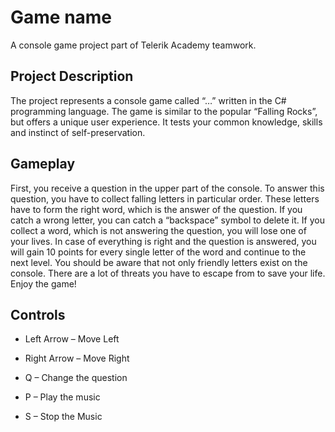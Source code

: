 # Game name
A console game project part of Telerik Academy teamwork.
## Project Description

The project represents a console game called “…” written in the C# programming language. The game is similar to the popular “Falling Rocks”, but offers a unique user experience. It tests your common knowledge, skills and instinct of self-preservation.

## Gameplay

First, you receive a question in the upper part of the console. To answer this question, you have to collect falling letters in particular order. These letters have to form the right word, which is the answer of the question. If you catch a wrong letter, you can catch a “backspace” symbol to delete it. If you collect a word, which is not answering the question, you will lose one of your lives. In case of everything is right and the question is answered, you will gain 10 points for every single letter of the word and continue to the next level. You should be aware that not only friendly letters exist on the console. There are a lot of threats you have to escape from to save your life. Enjoy the game!

## Controls

* Left Arrow – Move Left

* Right Arrow – Move Right

* Q – Change the question

* P – Play the music

* S – Stop the Music
